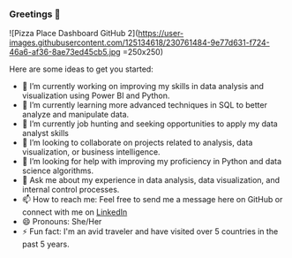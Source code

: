 ### Greetings 👋

![Pizza Place Dashboard GitHub 2](https://user-images.githubusercontent.com/125134618/230761484-9e77d631-f724-46a6-af36-8ae73ed45cb5.jpg =250x250)


Here are some ideas to get you started:

- 🔭 I’m currently working on improving my skills in data analysis and visualization using Power BI and Python.
- 🌱 I’m currently learning more advanced techniques in SQL to better analyze and manipulate data.
- 💼 I’m currently job hunting and seeking opportunities to apply my data analyst skills
- 👯 I’m looking to collaborate on projects related to analysis, data visualization, or business intelligence.
- 🤔 I’m looking for help with improving my proficiency in Python and data science algorithms.
- 💬 Ask me about my experience in data analysis, data visualization, and internal control processes.
- 📫 How to reach me: Feel free to send me a message here on GitHub or connect with me on [LinkedIn](https://www.linkedin.com/in/tolanitoluwa-awoliyi-%F0%9F%8C%88-b45077145/)
- 😄 Pronouns: She/Her
- ⚡ Fun fact: I'm an avid traveler and have visited over 5 countries in the past 5 years.

